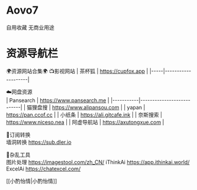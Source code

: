 # Aovo7
自用收藏  无商业用途
# 资源导航栏

🌍资源网站合集🌍
📺影视网站
| 茶杯狐 | https://cupfox.app |
|-----|--------------------|
	
☁️网盘资源	
| Pansearch | https://www.pansearch.me  |
|-----------|---------------------------|
| 猫狸盘搜      | https://www.alipansou.com |
| yapan     | https://pan.ccof.cc       |
| 小纸条       | https://ali.gitcafe.ink   |
| 奈斯搜索      | https://www.niceso.nea    |
| 阿虚导航站     | https://axutongxue.com    |
       

📨订阅转换	
墙洞转换	https://sub.dler.io


🔧杂乱工具	
图片处理	https://imagestool.com/zh_CN/
iThinkAi	https://app.ithinkai.world/
ExcelAi	https://chatexcel.com/

[[小酌怡情|小酌怡情]]
